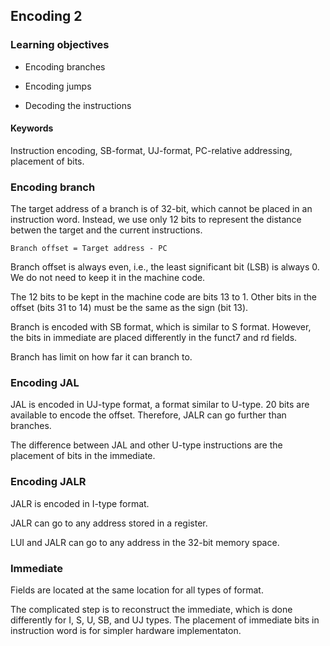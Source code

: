 ## Encoding 2

### Learning objectives

* Encoding branches

* Encoding jumps

* Decoding the instructions

#### Keywords

Instruction encoding, SB-format, UJ-format, PC-relative addressing, placement of bits. 

### Encoding branch

The target address of a branch is of 32-bit, which cannot be placed in an
instruction word. Instead, we use only 12 bits to represent the distance betwen
the target and the current instructions.

```
Branch offset = Target address - PC 
```

Branch offset is always even, i.e., the least significant bit (LSB) is always 0.
We do not need to keep it in the machine code. 

The 12 bits to be kept in the machine code are bits 13 to 1. Other bits in 
the offset (bits 31 to 14) must be the same as the sign (bit 13).

Branch is encoded with SB format, which is similar to S format. However, the
bits in immediate are placed differently in the funct7 and rd fields.

Branch has limit on how far it can branch to. 

### Encoding JAL

JAL is encoded in UJ-type format, a format similar to U-type. 20 bits are
available to encode the offset. Therefore, JALR can go further than branches. 

The difference between JAL and other U-type instructions are the placement of
bits in the immediate. 

### Encoding JALR

JALR is encoded in I-type format. 

JALR can go to any address stored in a register.

LUI and JALR can go to any address in the 32-bit memory space. 

### Immediate

Fields are located at the same location for all types of format. 

The complicated step is to reconstruct the immediate, which 
is done differently for I, S, U, SB, and UJ types. The placement
of immediate bits in instruction word is for simpler hardware
implementaton. 

